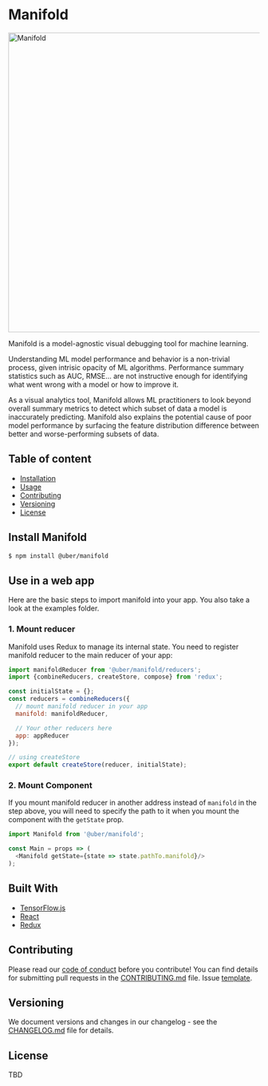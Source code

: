 # Manifold

<img alt="Manifold" src="https://d1a3f4spazzrp4.cloudfront.net/manifold/docs/Manifold_Header.jpg" width="600">

Manifold is a model-agnostic visual debugging tool for machine learning.

Understanding ML model performance and behavior is a non-trivial process, given intrisic opacity of ML algorithms. Performance summary statistics such as AUC, RMSE... are not instructive enough for identifying what went wrong with a model or how to improve it.

As a visual analytics tool, Manifold allows ML practitioners to look beyond overall summary metrics to detect which subset of data a model is inaccurately predicting. Manifold also explains the potential cause of poor model performance by surfacing the feature distribution difference between better and worse-performing subsets of data.

## Table of content

- [Installation](#installation)
- [Usage](#usage)
- [Contributing](#contributing)
- [Versioning](#versioning)
- [License](#license)

## Install Manifold
```bash
$ npm install @uber/manifold
```

## Use in a web app

Here are the basic steps to import manifold into your app. You also take a look at the examples folder.

### 1. Mount reducer

Manifold uses Redux to manage its internal state. You need to register manifold reducer to the main reducer of your app:

```js
import manifoldReducer from '@uber/manifold/reducers';
import {combineReducers, createStore, compose} from 'redux';

const initialState = {};
const reducers = combineReducers({
  // mount manifold reducer in your app
  manifold: manifoldReducer,

  // Your other reducers here
  app: appReducer
});

// using createStore
export default createStore(reducer, initialState);

```

### 2. Mount Component
If you mount manifold reducer in another address instead of `manifold` in the step above, you will need to specify the path to it when you mount the component
with the `getState` prop.

```js
import Manifold from '@uber/manifold';

const Main = props => (
  <Manifold getState={state => state.pathTo.manifold}/>
);
```

## Built With
- [TensorFlow.js](https://js.tensorflow.org/)
- [React](https://reactjs.org/)
- [Redux](https://redux.js.org/)

## Contributing
Please read our [code of conduct](CODE_OF_CONDUCT.md) before you contribute! You can find details for submitting pull requests in the [CONTRIBUTING.md](CONTRIBUTING.md) file. Issue [template](https://help.github.com/articles/about-issue-and-pull-request-templates/).

## Versioning
We document versions and changes in our changelog - see the [CHANGELOG.md](CHANGELOG.md) file for details.

## License
TBD
